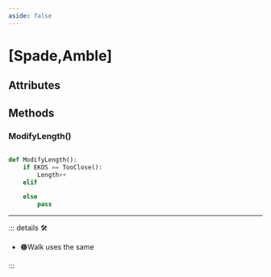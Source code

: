 ```yaml
---
aside: false
---
```

# <py>[Spade,Amble]</py>

## Attributes

## Methods

### ModifyLength()

```py

def ModifyLength():
    if EKOS == TooClose():
        Length++
    elif

    else 
        pass


```

---

<!-- =================================================== -->
<!-- =================================================== -->
<!-- =================================================== -->
<!-- =================================================== -->
<!-- =================================================== -->
::: details 🛠

- 🟠Walk uses the same

:::

